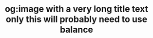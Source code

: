 ---
layout: og-image
title: "og:image with a very long title text only this will probably need to use balance"
subTitle: ""
dark: true
color: "one"
background: 
image: 
url: true
---